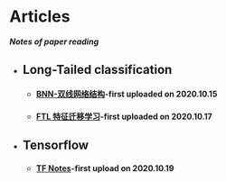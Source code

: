 # Articles
***Notes of paper reading***

+ ## Long-Tailed classification

	+ ####  [BNN-双线网络结构](https://github.com/HHHHHANS/Articles/blob/main/Notes/BBN%20Structure%20%E5%8F%8C%E7%BA%BF%E7%BD%91%E7%BB%9C%E7%BB%93%E6%9E%84.md)-first uploaded on 2020.10.15
	+ #### [FTL 特征迁移学习](https://github.com/HHHHHANS/Articles/blob/main/Notes/Feature%20Learning%20Transfer.md)-first uploaded on 2020.10.17

+ ## Tensorflow

	+ #### [TF Notes](https://github.com/HHHHHANS/Articles/blob/main/Notes/Tensorflow/TF%20Notes.md)-first upload on 2020.10.19
